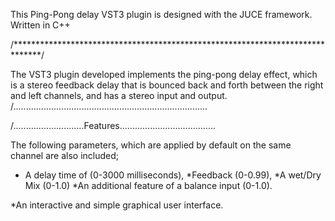This Ping-Pong delay VST3 plugin is designed with the JUCE framework. Written in C++


/******************************************************************************/

The VST3 plugin developed implements the ping-pong delay effect, 
which is a stereo feedback delay that is bounced back and forth 
between the right and left channels, and has a stereo input and output. 
/.............................................................................

/............................Features......................................

The following parameters, which are applied by default on the same
 channel are also included;
* A delay time of (0-3000 milliseconds), 
*Feedback (0-0.99),
*A wet/Dry Mix (0-1.0) 
*An additional feature of a balance input (0-1.0).

*An interactive and simple graphical user interface.
